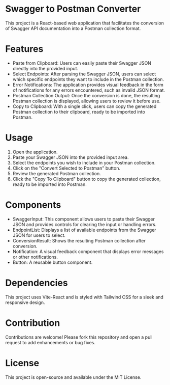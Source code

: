 # Swagger to Postman Converter

This project is a React-based web application that facilitates the conversion of Swagger API documentation into a Postman collection format.

# Features

- Paste from Clipboard: Users can easily paste their Swagger JSON directly into the provided input.
- Select Endpoints: After parsing the Swagger JSON, users can select which specific endpoints they want to include in the Postman collection.
- Error Notifications: The application provides visual feedback in the form of notifications for any errors encountered, such as invalid JSON format.
- Postman Collection Output: Once the conversion is done, the resulting Postman collection is displayed, allowing users to review it before use.
- Copy to Clipboard: With a single click, users can copy the generated Postman collection to their clipboard, ready to be imported into Postman.

# Usage

1. Open the application.
1. Paste your Swagger JSON into the provided input area.
1. Select the endpoints you wish to include in your Postman collection.
1. Click on the "Convert Selected to Postman" button.
1. Review the generated Postman collection.
1. Click the "Copy To Clipboard" button to copy the generated collection, ready to be imported into Postman.

# Components

- SwaggerInput: This component allows users to paste their Swagger JSON and provides controls for clearing the input or handling errors.
- EndpointList: Displays a list of available endpoints from the Swagger JSON for users to select.
- ConversionResult: Shows the resulting Postman collection after conversion.
- Notification: A visual feedback component that displays error messages or other notifications.
- Button: A reusable button component.

# Dependencies

This project uses Vite-React and is styled with Tailwind CSS for a sleek and responsive design.

# Contribution

Contributions are welcome! Please fork this repository and open a pull request to add enhancements or bug fixes.

# License

This project is open-source and available under the MIT License.
